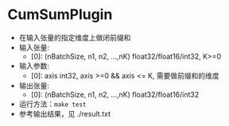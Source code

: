 # CumSumPlugin
+ 在输入张量的指定维度上做闭前缀和
+ 输入张量:
    - [0]: (nBatchSize, n1, n2, ...,nK) float32/float16/int32, K>=0
+ 输入参数:
    - [0]: axis                         int32, axis >=0 && axis <= K, 需要做前缀和的维度
+ 输出张量:
    - [0]: (nBatchSize, n1, n2, ...,nK) float32/float16/int32
+ 运行方法：`make test`
+ 参考输出结果，见 ./result.txt

